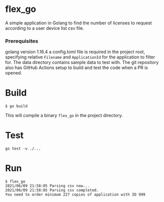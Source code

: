 # flex_go
A simple application in Golang to find the number of licenses to request according to a user device list csv file.

### Prerequisites
golang version 1.16.4
a config.toml file is required in the project root, specifying relative `Filename` and `ApplicationId` for the application to filter for.
The data directory contains sample data to test with. The git repository also has GitHub Actions setup to build and test the code when a PR is opened.

# Build
```
$ go build
```
This will compile a binary `flex_go` in the project directory.

# Test
```
go test -v ./...
```

# Run
```
$ flex_go
2021/06/09 21:58:05 Parsing csv now...
2021/06/09 21:58:05 Parsing csv completed.
You need to order minimum 227 copies of application with ID 999
```
